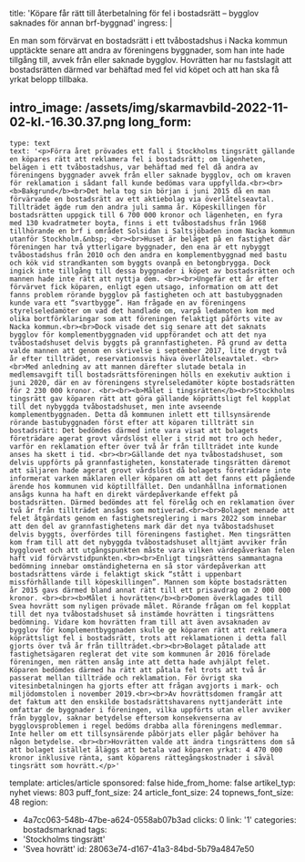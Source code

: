 title: 'Köpare får rätt till återbetalning för fel i bostadsrätt – bygglov saknades för annan brf-byggnad'
ingress: |
  <p>En man som förvärvat en bostadsrätt i ett tvåbostadshus i Nacka kommun upptäckte senare att andra av föreningens byggnader, som han inte hade tillgång till, avvek från eller saknade bygglov. Hovrätten har nu fastslagit att bostadsrätten därmed var behäftad med fel vid köpet och att han ska få yrkat belopp tillbaka.
  </p>
  
intro_image: /assets/img/skarmavbild-2022-11-02-kl.-16.30.37.png
long_form:
  -
    type: text
    text: '<p>Förra året prövades ett fall i Stockholms tingsrätt gällande en köpares rätt att reklamera fel i bostadsrätt; om lägenheten, belägen i ett tvåbostadshus, var behäftad med fel då andra av föreningens byggnader avvek från eller saknade bygglov, och om kraven för reklamation i sådant fall kunde bedömas vara uppfyllda.<br><br><b>Bakgrund</b><br>Det hela tog sin början i juni 2015 då en man förvärvade en bostadsrätt av ett aktiebolag via överlåtelseavtal. Tillträdet ägde rum den andra juli samma år. Köpeskillingen för bostadsrätten uppgick till 6 700 000 kronor och lägenheten, en fyra med 130 kvadratmeter boyta, finns i ett tvåbostadshus från 1968 tillhörande en brf i området Solsidan i Saltsjöbaden inom Nacka kommun utanför Stockholm.&nbsp; <br><br>Huset är beläget på en fastighet där föreningen har två ytterligare byggnader, den ena är ett nybyggt tvåbostadshus från 2010 och den andra en komplementbyggnad med bastu och kök vid strandkanten som byggts ovanpå en betongbrygga. Dock ingick inte tillgång till dessa byggnader i köpet av bostadsrätten och mannen hade inte rätt att nyttja dem. <br><br>Ungefär ett år efter förvärvet fick köparen, enligt egen utsago, information om att det fanns problem rörande bygglov på fastigheten och att bastubyggnaden kunde vara ett “svartbygge”. Han frågade en av föreningens styrelseledamöter om vad det handlade om, varpå ledamoten kom med olika bortförklaringar som att föreningen felaktigt påförts vite av Nacka kommun.<br><br>Dock visade det sig senare att det saknats bygglov för komplementbyggnaden vid uppförandet och att det nya tvåbostadshuset delvis byggts på grannfastigheten. På grund av detta valde mannen att genom en skrivelse i september 2017, lite drygt två år efter tillträdet, reservationsvis häva överlåtelseavtalet. <br><br>Med anledning av att mannen därefter slutade betala in medlemsavgift till bostadsrättsföreningen hölls en exekutiv auktion i juni 2020, där en av föreningens styrelseledamöter köpte bostadsrätten för 2 230 000 kronor. <br><br><b>Målet i tingsrätten</b><br>Stockholms tingsrätt gav köparen rätt att göra gällande köprättsligt fel kopplat till det nybyggda tvåbostadshuset, men inte avseende komplementbyggnaden. Detta då kommunen inlett ett tillsynsärende rörande bastubyggnaden först efter att köparen tillträtt sin bostadsrätt: Det bedömdes därmed inte vara visat att bolagets företrädare agerat grovt vårdslöst eller i strid mot tro och heder, varför en reklamation efter över två år från tillträdet inte kunde anses ha skett i tid. <br><br>Gällande det nya tvåbostadshuset, som delvis uppförts på grannfastigheten, konstaterade tingsrätten däremot att säljaren hade agerat grovt vårdslöst då bolagets företrädare inte informerat varken mäklaren eller köparen om att det fanns ett pågående ärende hos kommunen vid köptillfället. Den undanhållna informationen ansågs kunna ha haft en direkt värdepåverkande effekt på bostadsrätten. Därmed bedömdes att fel förelåg och en reklamation över två år från tillträdet ansågs som motiverad.<br><br>Bolaget menade att felet åtgärdats genom en fastighetsreglering i mars 2022 som innebar att den del av grannfastighetens mark där det nya tvåbostadshuset delvis byggts, överfördes till föreningens fastighet. Men tingsrätten kom fram till att det nybyggda tvåbostadshuset alltjämt avviker från bygglovet och att utgångspunkten måste vara vilken värdepåverkan felen haft vid förvärvstidpunkten.<br><br>Enligt tingsrättens sammantagna bedömning innebar omständigheterna en så stor värdepåverkan att bostadsrättens värde i felaktigt skick “stått i uppenbart missförhållande till köpeskillingen”. Mannen som köpte bostadsrätten år 2015 gavs därmed bland annat rätt till ett prisavdrag om 2 000 000 kronor. <br><br><b>Målet i hovrätten</b><br>Domen överklagades till Svea hovrätt som nyligen prövade målet. Rörande frågan om fel kopplat till det nya tvåbostadshuset så instämde hovrätten i tingsrättens bedömning. Vidare kom hovrätten fram till att även avsaknaden av bygglov för komplementbyggnaden skulle ge köparen rätt att reklamera köprättsligt fel i bostadsrätt, trots att reklamationen i detta fall gjorts över två år från tillträdet.<br><br>Bolaget påtalade att fastighetsägaren reglerat det vite som kommunen år 2016 förelade föreningen, men rätten ansåg inte att detta hade avhjälpt felet. Köparen bedömdes därmed ha rätt att påtala fel trots att två år passerat mellan tillträde och reklamation. För övrigt ska vitesinbetalningen ha gjorts efter att frågan avgjorts i mark- och miljödomstolen i november 2019.<br><br>Av hovrättsdomen framgår att det faktum att den enskilde bostadsrättshavarens nyttjanderätt inte omfattar de byggnader i föreningen, vilka uppförts utan eller avviker från bygglov, saknar betydelse eftersom konsekvenserna av bygglovsproblemen i regel bedöms drabba alla föreningens medlemmar. Inte heller om ett tillsynsärende påbörjats eller pågår behöver ha någon betydelse. <br><br>Hovrätten valde att ändra tingsrättens dom så att bolaget istället åläggs att betala vad köparen yrkat: 4 470 000 kronor inklusive ränta, samt köparens rättegångskostnader i såväl tingsrätt som hovrätt.</p>'
template: articles/article
sponsored: false
hide_from_home: false
artikel_typ: nyhet
views: 803
puff_font_size: 24
article_font_size: 24
topnews_font_size: 48
region:
  - 4a7cc063-548b-47be-a624-0558ab07b3ad
clicks: 0
link: '1'
categories: bostadsmarknad
tags:
  - 'Stockholms tingsrätt'
  - 'Svea hovrätt'
id: 28063e74-d167-41a3-84bd-5b79a4847e50
